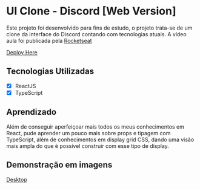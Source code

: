 # UI Clone - Discord [Web Version]

Este projeto foi desenvolvido para fins de estudo, o projeto trata-se de um clone da interface do Discord contando com tecnologias atuais. A vídeo aula foi publicada pela [Rocketseat](https://www.youtube.com/watch?v=x4FdZd2-_uU&t=3406s)

[Deploy Here](https://bit.ly/discord-clone-react)

## Tecnologias Utilizadas

- [X] ReactJS
- [X] TypeScript

## Aprendizado

Além de conseguir aperfeiçoar mais todos os meus conhecimentos em React, pude aprender um pouco mais sobre props e tipagem com TypeScript, além de conhecimentos em display grid
CSS, dando uma visão mais ampla do que é possível construir com esse tipo de display.

## Demonstração em imagens

[Desktop](https://prnt.sc/trhqhy)

